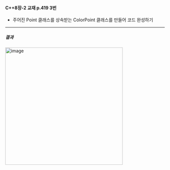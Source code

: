 #### C++8장-2 교재 p.419 3번
  * 주어진 Point 클래스를 상속받는 ColorPoint 클래스를 만들어 코드 완성하기

---
##### 결과
<img width="371" alt="image" src="https://github.com/user-attachments/assets/453178cd-017d-423f-88e6-5974ad9fb91c">
